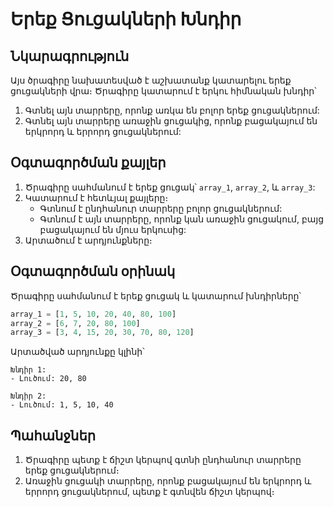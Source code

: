 # Երեք Ցուցակների Խնդիր

## Նկարագրություն

Այս ծրագիրը նախատեսված է աշխատանք կատարելու երեք ցուցակների վրա։ Ծրագիրը կատարում է երկու հիմնական խնդիր՝

1. Գտնել այն տարրերը, որոնք առկա են բոլոր երեք ցուցակներում:
2. Գտնել այն տարրերը առաջին ցուցակից, որոնք բացակայում են երկրորդ և երրորդ ցուցակներում:



## Օգտագործման քայլեր

1. Ծրագիրը սահմանում է երեք ցուցակ՝ `array_1`, `array_2`, և `array_3`:
2. Կատարում է հետևյալ քայլերը։
   - Գտնում է ընդհանուր տարրերը բոլոր ցուցակներում:
   - Գտնում է այն տարրերը, որոնք կան առաջին ցուցակում, բայց բացակայում են մյուս երկուսից:
3. Արտածում է արդյունքները։

## Օգտագործման օրինակ

Ծրագիրը սահմանում է երեք ցուցակ և կատարում խնդիրները՝

```python
array_1 = [1, 5, 10, 20, 40, 80, 100]
array_2 = [6, 7, 20, 80, 100]
array_3 = [3, 4, 15, 20, 30, 70, 80, 120]
```

Արտածված արդյունքը կլինի՝

```
Խնդիր 1:
- Լուծում: 20, 80

Խնդիր 2:
- Լուծում: 1, 5, 10, 40
```

## Պահանջներ

1. Ծրագիրը պետք է ճիշտ կերպով գտնի ընդհանուր տարրերը երեք ցուցակներում։
2. Առաջին ցուցակի տարրերը, որոնք բացակայում են երկրորդ և երրորդ ցուցակներում, պետք է գտնվեն ճիշտ կերպով։
